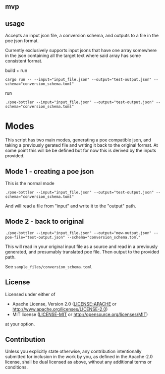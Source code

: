 
## mvp

## usage

Accepts an input json file, a conversion schema, and outputs to a file in the poe json format.

Currently exclusively supports input jsons that have one array somewhere in the json containing all the target text where said array has some consistent format.

build + run
```
cargo run -- --input="input_file.json" --output="test-output.json" --schema="conversion_schema.toml"
```

run
```
./poe-bottler --input="input_file.json" --output="test-output.json" --schema="conversion_schema.toml"
```

# Modes
This script has two main modes, generating a poe compatible json, and taking a previously gerated file and writing it back to the original format. At some point this will be be defined but for now this is derived by the inputs provided.
## Mode 1 - creating a poe json
This is the normal mode
```
./poe-bottler --input="input_file.json" --output="test-output.json" --schema="conversion_schema.toml"
```

And will read a file from "input" and write it to the "output" path.

## Mode 2 - back to original
```
./poe-bottler --input="input_file.json" --output="new-output.json" --poe-file="test-output.json" --schema="conversion_schema.toml"
```

This will read in your original input file as a source and read in a previously generated, and presumably translated poe file. Then output to the provided path.

See `sample_files/conversion_schema.toml`







## License

Licensed under either of

 * Apache License, Version 2.0
   ([LICENSE-APACHE](LICENSE-APACHE) or http://www.apache.org/licenses/LICENSE-2.0)
 * MIT license
   ([LICENSE-MIT](LICENSE-MIT) or http://opensource.org/licenses/MIT)

at your option.

## Contribution

Unless you explicitly state otherwise, any contribution intentionally submitted
for inclusion in the work by you, as defined in the Apache-2.0 license, shall be
dual licensed as above, without any additional terms or conditions.